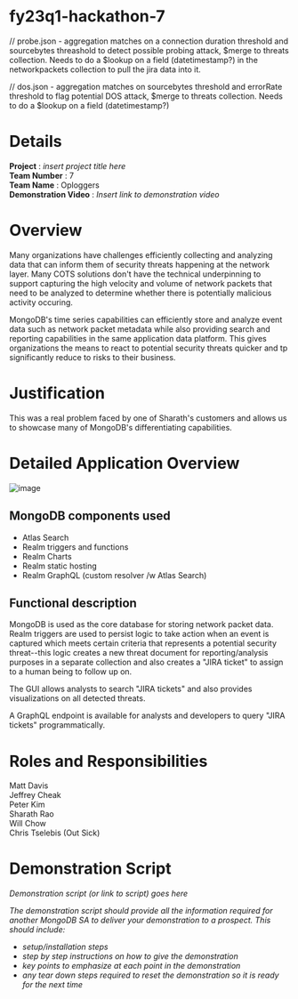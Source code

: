 # fy23q1-hackathon-7

// probe.json - aggregation matches on a connection duration threshold and sourcebytes threashold to detect possible probing attack, $merge to threats collection.  Needs to do a $lookup on a field (datetimestamp?) in the networkpackets collection to pull the jira data into it.

// dos.json - aggregation matches on sourcebytes threshold and errorRate threshold to flag potential DOS attack, $merge to threats collection.  Needs to do a $lookup on a field (datetimestamp?)

# Details

**Project** : _insert project title here_  <br>
**Team Number** : 7 <br>
**Team Name** : Oploggers <br>
**Demonstration Video** : _Insert link to demonstration video_  

# Overview

Many organizations have challenges efficiently collecting and analyzing data that can inform them of security threats happening at the network layer. Many COTS solutions don't have the technical underpinning to support capturing the high velocity and volume of network packets that need to be analyzed to determine whether there is potentially malicious activity occuring. 

MongoDB's time series capabilities can efficiently store and analyze event data such as network packet metadata while also providing search and reporting capabilities in the same application data platform. This gives organizations the means to react to potential security threats quicker and tp significantly reduce to risks to their business.

# Justification

This was a real problem faced by one of Sharath's customers and allows us to showcase many of MongoDB's differentiating capabilities. 

# Detailed Application Overview

![image](https://user-images.githubusercontent.com/1675548/158637882-5ea34f9b-63e0-4939-b9df-c78ff5e4c682.png)

## MongoDB components used
* Atlas Search
* Realm triggers and functions
* Realm Charts
* Realm static hosting
* Realm GraphQL (custom resolver /w Atlas Search)

## Functional description

MongoDB is used as the core database for storing network packet data. Realm triggers are used to persist logic to take action when an event is captured which meets certain criteria that represents a potential security threat--this logic creates a new threat document for reporting/analysis purposes in a separate collection and also creates a "JIRA ticket" to assign to a human being to follow up on. 

The GUI allows analysts to search "JIRA tickets" and also provides visualizations on all detected threats. 

A GraphQL endpoint is available for analysts and developers to query "JIRA tickets" programmatically.

# Roles and Responsibilities

Matt Davis <br>
Jeffrey Cheak <br>
Peter Kim <br>
Sharath Rao <br>
Will Chow <br>
Chris Tselebis (Out Sick)

# Demonstration Script

_Demonstration script (or link to script) goes here_

_The demonstration script should provide all the information required for another MongoDB SA to deliver your demonstration to a prospect. This should include:_

* _setup/installation steps_
* _step by step instructions on how to give the demonstration_
* _key points to emphasize at each point in the demonstration_
* _any tear down steps required to reset the demonstration so it is ready for the next time_
